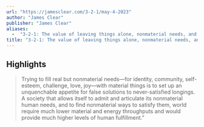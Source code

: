 ```yaml
---
url: "https://jamesclear.com/3-2-1/may-4-2023"
author: "James Clear"
publisher: "James Clear"
aliases:
  -  "3-2-1: The value of leaving things alone, nonmaterial needs, and broadening your interests"
title: "3-2-1: The value of leaving things alone, nonmaterial needs, and broadening your interests"
---
```


## Highlights
> Trying to fill real but nonmaterial needs—for identity, community, self-esteem, challenge, love, joy—with material things is to set up an unquenchable appetite for false solutions to never-satisfied longings. A society that allows itself to admit and articulate its nonmaterial human needs, and to find nonmaterial ways to satisfy them, world require much lower material and energy throughputs and would provide much higher levels of human fulfillment.”

